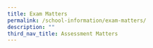 ```yaml
---
title: Exam Matters
permalink: /school-information/exam-matters/
description: ""
third_nav_title: Assessment Matters
---
```


